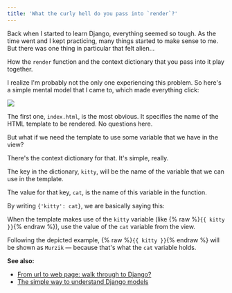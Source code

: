 ```yaml
---
title: 'What the curly hell do you pass into `render`?'
---
```


Back when I started to learn Django, everything seemed so tough.
As the time went and I kept practicing, many things started to make sense to me.
But there was one thing in particular that felt alien...

How the `render` function and the context dictionary that you pass into it play together.

I realize I'm probably not the only one experiencing this problem.
So here's a simple mental model that I came to, which made everything click:

<div style="max-width: 700px; margin: 0 auto;">
  <img src="/post-img/curlu-hell-render/1.png">
</div>

The first one, `index.html`, is the most obvious.
It specifies the name of the HTML template to be rendered.
No questions here.

But what if we need the template to use some variable that we have in the view?

There's the context dictionary for that.
It's simple, really.

The key in the dictionary, `kitty`, will be the name of the variable that we can use in the template.

The value for that key, `cat`, is the name of this variable in the function.

By writing `{'kitty': cat}`, we are basically saying this:

When the template makes use of the `kitty` variable (like {% raw %}`{{ kitty }}`{% endraw %}), use the value of the `cat` variable from the view.

Following the depicted example, {% raw %}`{{ kitty }}`{% endraw %} will be shown as `Murzik` — because that's what the `cat` variable holds.

**See also:**

- [From url to web page: walk through to Django?](/blog/from-url-to-webpage)
- [The simple way to understand Django models](/blog/django-models)
